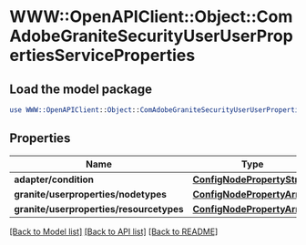 # WWW::OpenAPIClient::Object::ComAdobeGraniteSecurityUserUserPropertiesServiceProperties

## Load the model package
```perl
use WWW::OpenAPIClient::Object::ComAdobeGraniteSecurityUserUserPropertiesServiceProperties;
```

## Properties
Name | Type | Description | Notes
------------ | ------------- | ------------- | -------------
**adapter/condition** | [**ConfigNodePropertyString**](ConfigNodePropertyString.md) |  | [optional] 
**granite/userproperties/nodetypes** | [**ConfigNodePropertyArray**](ConfigNodePropertyArray.md) |  | [optional] 
**granite/userproperties/resourcetypes** | [**ConfigNodePropertyArray**](ConfigNodePropertyArray.md) |  | [optional] 

[[Back to Model list]](../README.md#documentation-for-models) [[Back to API list]](../README.md#documentation-for-api-endpoints) [[Back to README]](../README.md)


